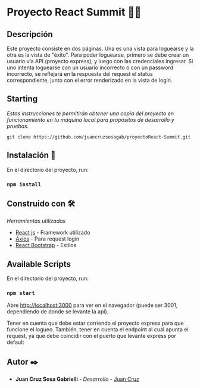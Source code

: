 # Proyecto React Summit 🚀🚀


## Descripción
Este proyecto consiste en dos páginas. Una es una vista para loguearse y la otra es la vista de "éxito". Para poder loguearse, primero se debe crear un usuario vía API (proyecto express), y luego con las credenciales ingresar. Si uno intenta loguearse con un usuario incorrecto o con un password incorrecto, se reflejará en la respuesta del request el status correspondiente, junto con el error renderizado en la vista de login.


## Starting

_Estas instrucciones te permitirán obtener una copia del proyecto en funcionamiento en tu máquina local para propósitos de desarrollo y pruebas._

```
git clone https://github.com/juancruzsosagab/proyectoReact-Summit.git
```

## Instalación 🔧

En el directorio del proyecto, run:

### `npm install`


## Construido con 🛠️

_Herramientas utilizadas_

* [React js](https://reactjs.org/docs/getting-started.html) - Framework utilizado
* [Axios](https://www.npmjs.com/package/axios) - Para request login
* [React Bootstrap](https://react-bootstrap.netlify.app//) - Estilos


## Available Scripts

En el directorio del proyecto, run:

### `npm start`

Abre [http://localhost:3000](http://localhost:3000) para ver en el navegador (puede ser 3001, dependiendo de donde se levante la api).

Tener en cuenta que debe estar corriendo el proyecto express para que funcione el logueo. También, tener en cuenta el endpoint al cual apunta el request, ya que debe coincidir con el puerto que levante express por default


## Autor ✒️

* **Juan Cruz Sosa Gabrielli** - *Desarrollo* - [Juan Cruz](https://github.com/juancruzsosagab)




